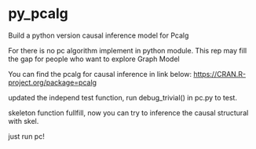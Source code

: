 # py_pcalg
Build a python version causal inference model for Pcalg

For there is no pc algorithm implement in python module. This rep may fill the gap for people who want to explore Graph Model

You can find the pcalg for causal inference in link below:
   https://CRAN.R-project.org/package=pcalg


updated the independ test function, run debug_trivial() in pc.py to test.

skeleton function fullfill, now you can try to inference the causal structural with skel.

just run pc!
